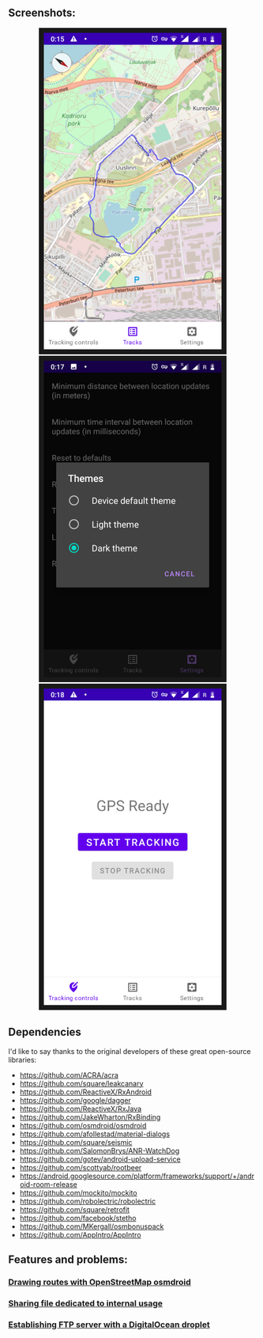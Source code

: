 ## Screenshots:
<div align="center">
<img src="/screenshots/Screenshot_20210119-001507.png" width="360" height="640" border="10"/>
 <img src="/screenshots/Screenshot_20210119-001757.png" width="360" height="640" border="10"/>
 <img src="/screenshots/Screenshot_20210119-001822.png" width="360" height="640" border="10"/>
</div>

## Dependencies

I'd like to say thanks to the original developers of these great open-source libraries:

* https://github.com/ACRA/acra
* https://github.com/square/leakcanary
* https://github.com/ReactiveX/RxAndroid
* https://github.com/google/dagger
* https://github.com/ReactiveX/RxJava
* https://github.com/JakeWharton/RxBinding
* https://github.com/osmdroid/osmdroid
* https://github.com/afollestad/material-dialogs
* https://github.com/square/seismic
* https://github.com/SalomonBrys/ANR-WatchDog
* https://github.com/gotev/android-upload-service
* https://github.com/scottyab/rootbeer
* https://android.googlesource.com/platform/frameworks/support/+/android-room-release
* https://github.com/mockito/mockito
* https://github.com/robolectric/robolectric
* https://github.com/square/retrofit
* https://github.com/facebook/stetho
* https://github.com/MKergall/osmbonuspack
* https://github.com/AppIntro/AppIntro

## Features and problems:
###     [Drawing routes with OpenStreetMap osmdroid](articles/osmdroidSetup.md)
###     [Sharing file dedicated to internal usage](articles/sharingInternalFile.md)
###     [Establishing FTP server with a DigitalOcean droplet](articles/establishingFtpServer.md)
